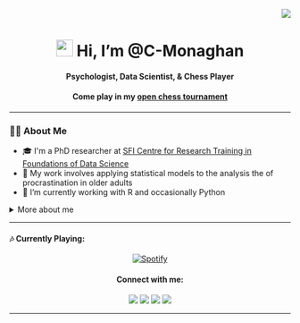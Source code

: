 <p align="right"> <img src="https://komarev.com/ghpvc/?username=C-Monaghan&color=blueviolet" /> </p>
<h1 align="center"> <img src="https://raw.githubusercontent.com/MartinHeinz/MartinHeinz/master/wave.gif" width="30px" height='30px'> Hi, I’m @C-Monaghan </h1>
<h4 align="center"> Psychologist, Data Scientist, & Chess Player </h4>
<h4 align="center"> Come play in my <a href="https://github.com/C-Monaghan/Chess"> open chess tournament</a></h4>

---

### 🙋‍♂️ About Me

- 🎓 I'm a PhD researcher at [SFI Centre for Research Training in Foundations of Data Science](https://www.data-science.ie)
- 🧠 My work involves applying statistical models to the analysis the of procrastination in older adults
- 🌱 I’m currently working with R and occasionally Python

<details>
    <summary>
        More about me
    </summary>

### 🎓 Education
#### Maynooth University

* PhD Data Science (Sept. 2022 - Present)
    * Part of [SFI Center for Research Training in Foundations in Data Science](https://www.data-science.ie)
    * Expected to graduate in 2026
* BSc Psychology (Sept. 2018 - May. 2022)
    * Final grade: 72%
    * Ranked 4th out of a class of 21
    * Thesis: Academic Procrastination and Perfectionism – The Mediating Role of Temporal Thought

### 📋 Experience

<table border="1">
  <tr>
    <th>Position</th>
    <th>Institution</th>
    <th>Duration</th>
    <th>Responsibilities</th>
  </tr>
  <tr>
    <td>Teaching Assistant</td>
    <td>Maynooth University</td>
    <td>Sept. 2023 - Present</td>
    <td>Providing teaching support for both statistical and advanced research methods in psychology to undergraduate and master students</td>
  </tr>
  <tr>
    <td>Quantitative Risk Analyst</td>
    <td>Grant Thornton</td>
    <td>June 2023 - Aug. 2023</td>
    <td>Designed and implemented a decision-making toolkit for binary classification problems such as loan defaults, credit card risk, and fraud detection</td>
  </tr>
  <tr>
    <td>Research Intern</td>
    <td>Connolly Counselling Centre</td>
    <td>Feb. 2021 - May 2021</td>
    <td>Carried out several research and design projects under the supervision of <a href="https://www.counsellor.ie/team/susan-byrne/">Dr. Susan Byrne</a></td>
  </tr>
  <tr>
    <td>Research Assistant</td>
    <td>Maynooth University</td>
    <td>Sept. 2020 - Dec. 2020</td>
    <td>Worked with <a href="https://www.maynoothuniversity.ie/people/richard-roche">Dr. Richard Roche</a> as a research assistant on the topic of autobiographical memory, along with several other projects</td>
  </tr>
</table>

### 🚀 Github Stats
<div align="center">
    <a href="https://github.com/C-Monaghan">
    <img src="https://github-readme-stats-git-master-cmonaghans-projects.vercel.app/api?username=C-Monaghan&show_icons=true&theme=transparent" alt="C-Monaghan's GitHub stats">
    </a>
</div>
</details>

---
#### 🎶 Currently Playing:
<div align="center">
  <a href="https://open.spotify.com/user/21ombhca2igssh3rq4o2trgfq">
    <img src="https://novatorem-git-main-c-monaghan.vercel.app/api/spotify" alt="Spotify">
  </a>
</div>

<h4 align="center"> Connect with me: </h4>
<div align="center">
    <a href="https://twitter.com/CormacMonaghan1" target="_blank"><img src="https://img.shields.io/badge/Twitter-000000?style=for-the-badge&logo=x&logoColor=white" target="_blank"></a> 	
  <a href="https://www.linkedin.com/in/cormac-monaghan/" target="_blank"><img src="https://img.shields.io/badge/-LinkedIn-%230077B5?style=for-the-badge&logo=linkedin&logoColor=white" target="_blank"></a> 
  <a href="https://www.researchgate.net/profile/Cormac-Monaghan" target="_blank"><img src="https://img.shields.io/badge/ResearchGate-00CCBB?style=for-the-badge&logo=ResearchGate&logoColor=white" target="_blank"></a> 
  <a href="mailto:cormacmonaghan@proton.me" target="_blank"><img src="https://img.shields.io/badge/ProtonMail-8B89CC?style=for-the-badge&logo=protonmail&logoColor=white" target="_blank"></a> 
</div>

---

<!---
--->
